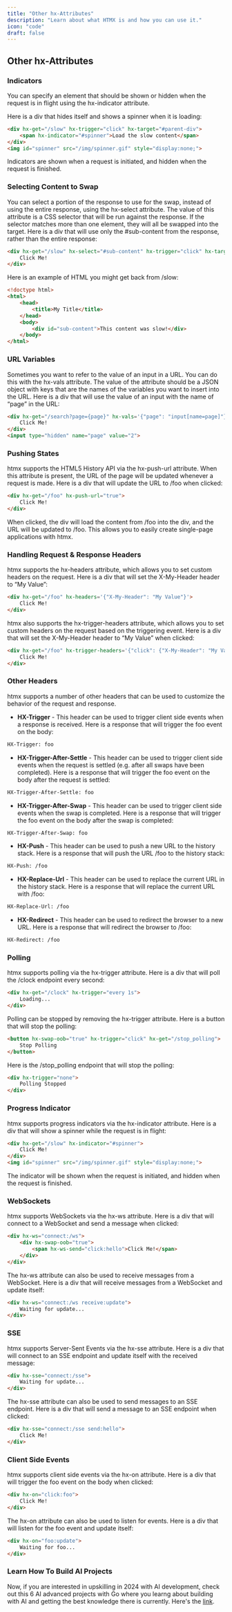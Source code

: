 ```yaml
---
title: "Other hx-Attributes"
description: "Learn about what HTMX is and how you can use it."
icon: "code"
draft: false
---
```


## Other hx-Attributes

### Indicators

You can specify an element that should be shown or hidden when the request is in flight using the hx-indicator attribute.

Here is a div that hides itself and shows a spinner when it is loading:

```html
<div hx-get="/slow" hx-trigger="click" hx-target="#parent-div">
    <span hx-indicator="#spinner">Load the slow content</span>
</div>
<img id="spinner" src="/img/spinner.gif" style="display:none;">
```

Indicators are shown when a request is initiated, and hidden when the request is finished.

### Selecting Content to Swap

You can select a portion of the response to use for the swap, instead of using the entire response, using the hx-select attribute. The value of this attribute is a CSS selector that will be run against the response. If the selector matches more than one element, they will all be swapped into the target. Here is a div that will use only the #sub-content from the response, rather than the entire response:

```html
<div hx-get="/slow" hx-select="#sub-content" hx-trigger="click" hx-target="#parent-div">
    Click Me!
</div>
```

Here is an example of HTML you might get back from /slow:

```html
<!doctype html>
<html>
    <head>
        <title>My Title</title>
    </head>
    <body>
        <div id="sub-content">This content was slow!</div>
    </body>
</html>
```

### URL Variables

Sometimes you want to refer to the value of an input in a URL. You can do this with the hx-vals attribute. The value of the attribute should be a JSON object with keys that are the names of the variables you want to insert into the URL. Here is a div that will use the value of an input with the name of “page” in the URL:

```html
<div hx-get="/search?page={page}" hx-vals='{"page": "input[name=page]"}'>
    Click Me!
</div>
<input type="hidden" name="page" value="2">
```

### Pushing States

htmx supports the HTML5 History API via the hx-push-url attribute. When this attribute is present, the URL of the page will be updated whenever a request is made. Here is a div that will update the URL to /foo when clicked:

```html
<div hx-get="/foo" hx-push-url="true">
    Click Me!
</div>
```

When clicked, the div will load the content from /foo into the div, and the URL will be updated to /foo. This allows you to easily create single-page applications with htmx.

### Handling Request & Response Headers

htmx supports the hx-headers attribute, which allows you to set custom headers on the request. Here is a div that will set the X-My-Header header to “My Value”:

```html
<div hx-get="/foo" hx-headers='{"X-My-Header": "My Value"}'>
    Click Me!
</div>
```

htmx also supports the hx-trigger-headers attribute, which allows you to set custom headers on the request based on the triggering event. Here is a div that will set the X-My-Header header to “My Value” when clicked:

```html
<div hx-get="/foo" hx-trigger-headers='{"click": {"X-My-Header": "My Value"}}'>
    Click Me!
</div>
```

### Other Headers

htmx supports a number of other headers that can be used to customize the behavior of the request and response.

- **HX-Trigger** - This header can be used to trigger client side events when a response is received. Here is a response that will trigger the foo event on the body:

```html
HX-Trigger: foo
```

- **HX-Trigger-After-Settle** - This header can be used to trigger client side events when the request is settled (e.g. after all swaps have been completed). Here is a response that will trigger the foo event on the body after the request is settled:

```html
HX-Trigger-After-Settle: foo
```

- **HX-Trigger-After-Swap** - This header can be used to trigger client side events when the swap is completed. Here is a response that will trigger the foo event on the body after the swap is completed:

```html
HX-Trigger-After-Swap: foo
```

- **HX-Push** - This header can be used to push a new URL to the history stack. Here is a response that will push the URL /foo to the history stack:

```html
HX-Push: /foo
```

- **HX-Replace-Url** - This header can be used to replace the current URL in the history stack. Here is a response that will replace the current URL with /foo:

```html
HX-Replace-Url: /foo
```

- **HX-Redirect** - This header can be used to redirect the browser to a new URL. Here is a response that will redirect the browser to /foo:

```html
HX-Redirect: /foo
```

### Polling

htmx supports polling via the hx-trigger attribute. Here is a div that will poll the /clock endpoint every second:

```html
<div hx-get="/clock" hx-trigger="every 1s">
    Loading...
</div>
```

Polling can be stopped by removing the hx-trigger attribute. Here is a button that will stop the polling:

```html
<button hx-swap-oob="true" hx-trigger="click" hx-get="/stop_polling">
    Stop Polling
</button>
```

Here is the /stop_polling endpoint that will stop the polling:

```html
<div hx-trigger="none">
    Polling Stopped
</div>
```

### Progress Indicator

htmx supports progress indicators via the hx-indicator attribute. Here is a div that will show a spinner while the request is in flight:

```html
<div hx-get="/slow" hx-indicator="#spinner">
    Click Me!
</div>
<img id="spinner" src="/img/spinner.gif" style="display:none;">
```

The indicator will be shown when the request is initiated, and hidden when the request is finished.

### WebSockets

htmx supports WebSockets via the hx-ws attribute. Here is a div that will connect to a WebSocket and send a message when clicked:

```html
<div hx-ws="connect:/ws">
    <div hx-swap-oob="true">
        <span hx-ws-send="click:hello">Click Me!</span>
    </div>
</div>
```

The hx-ws attribute can also be used to receive messages from a WebSocket. Here is a div that will receive messages from a WebSocket and update itself:

```html
<div hx-ws="connect:/ws receive:update">
    Waiting for update...
</div>
```

### SSE

htmx supports Server-Sent Events via the hx-sse attribute. Here is a div that will connect to an SSE endpoint and update itself with the received message:

```html
<div hx-sse="connect:/sse">
    Waiting for update...
</div>
```

The hx-sse attribute can also be used to send messages to an SSE endpoint. Here is a div that will send a message to an SSE endpoint when clicked:

```html
<div hx-sse="connect:/sse send:hello">
    Click Me!
</div>
```

### Client Side Events

htmx supports client side events via the hx-on attribute. Here is a div that will trigger the foo event on the body when clicked:

```html
<div hx-on="click:foo">
    Click Me!
</div>
```

The hx-on attribute can also be used to listen for events. Here is a div that will listen for the foo event and update itself:

```html
<div hx-on="foo:update">
    Waiting for foo...
</div>
```

### Learn How To Build AI Projects

Now, if you are interested in upskilling in 2024 with AI development, check out this 6 AI advanced projects with Go where you learng about building with AI and getting the best knowledge there is currently. Here's the [link](https://akhilsharmatech.gumroad.com/l/zgxqq).
